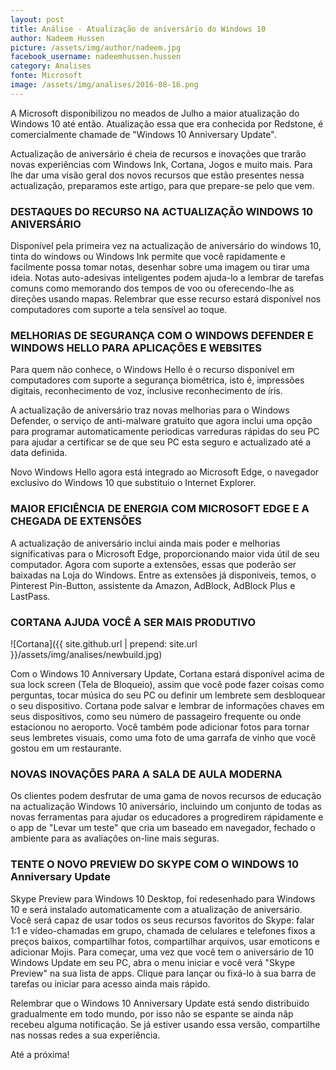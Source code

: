 ```yaml
---
layout: post
title: Análise - Atualização de aniversário do Windows 10
author: Nadeem Hussen
picture: /assets/img/author/nadeem.jpg
facebook_username: nadeemhussen.hussen
category: Analises
fonte: Microsoft
image: /assets/img/analises/2016-08-16.png
---
```


A Microsoft disponibilizou no meados de Julho a maior atualização do Windows 10 até então.
Atualização essa que era conhecida por Redstone, é comercialmente chamade de "Windows 10 Anniversary Update".

Actualização de aniversário é cheia de recursos e inovações que trarão novas experiências com Windows Ink, Cortana, Jogos e muito mais.
Para lhe dar uma visão geral dos novos recursos que estão presentes nessa actualização, preparamos este artigo, para que prepare-se pelo que vem.

### DESTAQUES DO RECURSO NA ACTUALIZAÇÃO WINDOWS 10 ANIVERSÁRIO

Disponível pela primeira vez na actualização de aniversário do windows 10, tinta do windows ou Windows Ink permite que você rapidamente e facilmente possa tomar notas, desenhar sobre uma imagem ou  tirar uma ideia. 
Notas auto-adesivas inteligentes podem ajuda-lo a lembrar de tarefas comuns como memorando dos tempos de voo ou oferecendo-lhe as direções usando mapas.
Relembrar que esse recurso estará disponível nos computadores com suporte a tela sensível ao toque.

### MELHORIAS DE SEGURANÇA COM O WINDOWS DEFENDER E WINDOWS HELLO PARA APLICAÇÕES E WEBSITES

Para quem não conhece, o Windows Hello é o recurso disponível em computadores com suporte a segurança biométrica, isto é, impressões digitais, reconhecimento de voz, inclusive reconhecimento de íris.

A actualização de aniversário traz novas melhorias para o Windows Defender, o serviço de anti-malware gratuito que agora inclui uma opção para programar automaticamente periodicas varreduras rápidas do seu PC para ajudar a certificar se de que seu PC esta seguro e actualizado até a data definida.

Novo Windows Hello agora está integrado ao Microsoft Edge, o navegador exclusivo do Windows 10 que substituio o Internet Explorer.

### MAIOR EFICIÊNCIA DE ENERGIA COM MICROSOFT EDGE E A CHEGADA DE EXTENSÕES

A actualização de aniversário inclui ainda mais poder e melhorias significativas para o Microsoft Edge, proporcionando maior vida útil de seu computador. 
Agora com suporte a extensões, essas que poderão ser baixadas na Loja do Windows.
Entre as extensões já disponiveis, temos, o Pinterest Pin-Button, assistente da Amazon, AdBlock, AdBlock Plus e LastPass.

### CORTANA AJUDA VOCÊ A SER MAIS PRODUTIVO

![Cortana]({{ site.github.url | prepend: site.url }}/assets/img/analises/newbuild.jpg)

Com o Windows 10 Anniversary Update, Cortana estará disponível acima de sua lock screen (Tela de Bloqueio), assim que você pode fazer coisas como perguntas, tocar música do seu PC ou definir um lembrete sem desbloquear o seu dispositivo. 
Cortana pode salvar e lembrar de informações chaves em seus dispositivos, como seu número de passageiro frequente ou onde estacionou no aeroporto. 
Você também pode adicionar fotos para tornar seus lembretes visuais, como uma foto de uma garrafa de vinho que você gostou em um restaurante. 

### NOVAS INOVAÇÕES PARA A SALA DE AULA MODERNA

Os clientes podem desfrutar de uma gama de novos recursos de educação na actualização Windows 10 aniversário, incluindo um conjunto de todas as novas ferramentas para ajudar os educadores a progredirem rápidamente e o app de "Levar um teste" que cria um baseado em navegador, fechado o ambiente para as avaliações on-line mais seguras.

### TENTE O NOVO PREVIEW DO SKYPE COM O WINDOWS 10 Anniversary Update

Skype Preview para Windows 10 Desktop, foi redesenhado para Windows 10 e será instalado automaticamente com a atualização de aniversário. 
Você será capaz de usar todos os seus recursos favoritos do Skype: falar 1:1 e vídeo-chamadas em grupo, chamada de celulares e telefones fixos a preços baixos, compartilhar fotos, compartilhar arquivos, usar emoticons e adicionar Mojis. 
Para começar, uma vez que você tem o aniversário de 10 Windows Update em seu PC, abra o menu iniciar e você verá "Skype Preview" na sua lista de apps. 
Clique para lançar ou fixá-lo à sua barra de tarefas ou iniciar para acesso ainda mais rápido.

Relembrar que o Windows 10 Anniversary Update está sendo distribuido gradualmente em todo mundo, por isso não se espante se ainda nãp recebeu alguma notificação.
Se já estiver usando essa versão, compartilhe nas nossas redes a sua experiência.

Até a próxima!